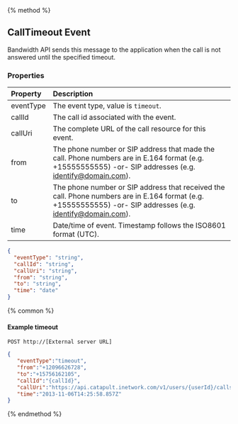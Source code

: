 {% method %}

## CallTimeout Event

Bandwidth API sends this message to the application when the call is not answered until the specified timeout.

### Properties
| Property  | Description                                                                                                                                                  |
|:----------|:-------------------------------------------------------------------------------------------------------------------------------------------------------------|
| eventType | The event type, value is `timeout`.                                                                                                                          |
| callId    | The call id associated with the event.                                                                                                                       |
| callUri   | The complete URL of the call resource for this event.                                                                                                        |
| from      | The phone number or SIP address that made the call. Phone numbers are in E.164 format (e.g. +15555555555) -or- SIP addresses (e.g. identify@domain.com).     |
| to        | The phone number or SIP address that received the call. Phone numbers are in E.164 format (e.g. +15555555555) -or- SIP addresses (e.g. identify@domain.com). |
| time      | Date/time of event. Timestamp follows the ISO8601 format (UTC).                                                                                              |

```json
{
  "eventType": "string",
  "callId": "string",
  "callUri": "string",
  "from": "string",
  "to": "string",
  "time": "date"
}
```

{% common %}

#### Example timeout

```
POST http://[External server URL]
```

```json
{
   "eventType":"timeout",
   "from":"+12096626728",
   "to":"+15756162105",
   "callId":"{callId}",
   "callUri":"https://api.catapult.inetwork.com/v1/users/{userId}/calls/{callId}",
   "time":"2013-11-06T14:25:58.857Z"
}
```

{% endmethod %}
